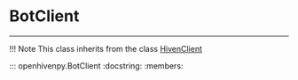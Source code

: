 # BotClient

---

!!! Note
    This class inherits from the class [HivenClient](./hivenclient.html)

::: openhivenpy.BotClient
    :docstring:
    :members:
